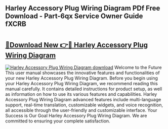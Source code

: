 ## Harley Accessory Plug Wiring Diagram PDf Free Download - Part-6qx Service Owner Guide fXCRB

# <h2><a href="http://dfkgf9.blite.top/?on=Harley+Accessory+Plug+Wiring+Diagram">🔗Download New 👉🔴 Harley Accessory Plug Wiring Diagram</a></h2>

[![Harley Accessory Plug Wiring Diagram download](https://i.imgur.com/lujVjoI.png)](http://dfkgf9.blite.top/?on=Harley+Accessory+Plug+Wiring+Diagram)
Welcome to the Future This user manual showcases the innovative features and functionalities of your new Harley Accessory Plug Wiring Diagram. Before you begin using your Harley Accessory Plug Wiring Diagram, we recommend reading this manual carefully. It contains detailed instructions for product setup, as well as information on how to use its various features and capabilities. Harley Accessory Plug Wiring Diagram advanced features include multi-language support, real-time translation, customizable widgets, and voice recognition, all accessible through the user-friendly and customizable interface. Your Success is Our Goal Harley Accessory Plug Wiring Diagram. We are committed to ensuring your complete satisfaction.
